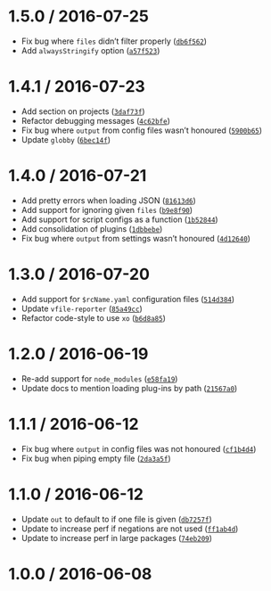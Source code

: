 <!--remark setext-->

<!--lint disable no-multiple-toplevel-headings-->

1.5.0 / 2016-07-25
==================

*   Fix bug where `files` didn’t filter properly ([`db6f562`](https://github.com/wooorm/unified-engine/commit/db6f562))
*   Add `alwaysStringify` option ([`a57f523`](https://github.com/wooorm/unified-engine/commit/a57f523))

1.4.1 / 2016-07-23
==================

*   Add section on projects ([`3daf73f`](https://github.com/wooorm/unified-engine/commit/3daf73f))
*   Refactor debugging messages ([`4c62bfe`](https://github.com/wooorm/unified-engine/commit/4c62bfe))
*   Fix bug where `output` from config files wasn’t honoured ([`5900b65`](https://github.com/wooorm/unified-engine/commit/5900b65))
*   Update `globby` ([`6bec14f`](https://github.com/wooorm/unified-engine/commit/6bec14f))

1.4.0 / 2016-07-21
==================

*   Add pretty errors when loading JSON ([`81613d6`](https://github.com/wooorm/unified-engine/commit/81613d6))
*   Add support for ignoring given `files` ([`b9e8f90`](https://github.com/wooorm/unified-engine/commit/b9e8f90))
*   Add support for script configs as a function ([`1b52844`](https://github.com/wooorm/unified-engine/commit/1b52844))
*   Add consolidation of plugins ([`1dbbebe`](https://github.com/wooorm/unified-engine/commit/1dbbebe))
*   Fix bug where `output` from settings wasn’t honoured ([`4d12640`](https://github.com/wooorm/unified-engine/commit/4d12640))

1.3.0 / 2016-07-20
==================

*   Add support for `$rcName.yaml` configuration files ([`514d384`](https://github.com/wooorm/unified-engine/commit/514d384))
*   Update `vfile-reporter` ([`85a49cc`](https://github.com/wooorm/unified-engine/commit/85a49cc))
*   Refactor code-style to use `xo` ([`b6d8a85`](https://github.com/wooorm/unified-engine/commit/b6d8a85))

1.2.0 / 2016-06-19
==================

*   Re-add support for `node_modules` ([`e58fa19`](https://github.com/wooorm/unified-engine/commit/e58fa19))
*   Update docs to mention loading plug-ins by path ([`21567a0`](https://github.com/wooorm/unified-engine/commit/21567a0))

1.1.1 / 2016-06-12
==================

*   Fix bug where `output` in config files was not honoured ([`cf1b4d4`](https://github.com/wooorm/unified-engine/commit/cf1b4d4))
*   Fix bug when piping empty file ([`2da3a5f`](https://github.com/wooorm/unified-engine/commit/2da3a5f))

1.1.0 / 2016-06-12
==================

*   Update `out` to default to if one file is given ([`db7257f`](https://github.com/wooorm/unified-engine/commit/db7257f))
*   Update to increase perf if negations are not used ([`ff1ab4d`](https://github.com/wooorm/unified-engine/commit/ff1ab4d))
*   Update to increase perf in large packages ([`74eb209`](https://github.com/wooorm/unified-engine/commit/74eb209))

1.0.0 / 2016-06-08
==================
